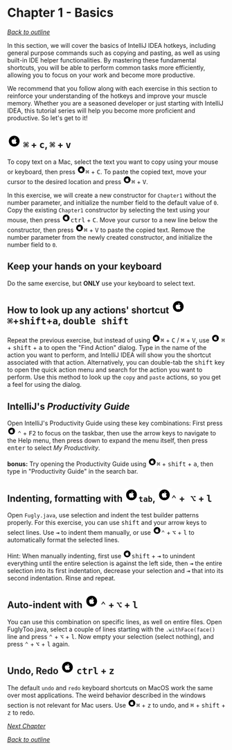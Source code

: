 # Chapter 1 - Basics
[_Back to outline_](outline.md)

In this section, we will cover the basics of IntelliJ IDEA hotkeys, including general purpose commands such as copying and pasting, as well as using
built-in IDE helper functionalities. By mastering these fundamental shortcuts, you will be able to perform common tasks more efficiently, allowing
you to focus on your work and become more productive.

We recommend that you follow along with each exercise in this section to reinforce your understanding of the hotkeys and improve your muscle memory.
Whether you are a seasoned developer or just starting with IntelliJ IDEA, this tutorial series will help you become more proficient and productive.
So let's get to it!

## ![Mac](./icons/glyph-apple-32.png) <kbd>&#8984;</kbd> + <kbd>c</kbd>, <kbd>&#8984;</kbd> + <kbd>v</kbd>
To copy text on a Mac, select the text you want to copy using your mouse or keyboard, then press ![Mac](./icons/glyph-apple-20.png)<kbd>&#8984;</kbd> + <kbd>C</kbd>. To paste the
copied text, move your cursor to the desired location and press ![Mac](./icons/glyph-apple-20.png)<kbd>&#8984;</kbd> + <kbd>V</kbd>.

In this exercise, we will create a new constructor for `Chapter1` without the number parameter, and initialize the number field to the default value
of `0`. Copy the existing `Chapter1` constructor by selecting the text using your mouse, then press ![Mac](./icons/glyph-apple-20.png)<kbd>ctrl</kbd> + <kbd>C</kbd>. Move your cursor to
a new line below the constructor, then press ![Mac](./icons/glyph-apple-20.png)<kbd>&#8984;</kbd> + <kbd>V</kbd> to paste the copied text. Remove the number parameter from the newly
created constructor, and initialize the number field to `0`.

## Keep your hands on your keyboard
Do the same exercise, but **ONLY** use your keyboard to select text.

## How to look up any actions' shortcut ![Mac](./icons/glyph-apple-32.png) <kbd>&#8984;</kbd>+<kbd>shift</kbd>+<kbd>a</kbd>, <kbd>double shift</kbd>
Repeat the previous exercise, but instead of using ![Mac](./icons/glyph-apple-20.png)<kbd>&#8984;</kbd> + <kbd>C</kbd> / <kbd>&#8984;</kbd> + 
<kbd>V</kbd>, use ![Mac](./icons/glyph-apple-20.png) <kbd>&#8984;</kbd> + <kbd>shift</kbd> + <kbd>a</kbd> to open the "Find Action" dialog. Type in the name of the action you want to perform, and IntelliJ IDEA will show you the shortcut associated with that action. Alternatively, you can double-tab the <kbd>shift</kbd> key to open the quick action menu and search for the 
action you want to perform. Use this method to look up the `copy` and `paste` actions, so you get a feel for using the dialog.

## IntelliJ's _Productivity Guide_

Open IntelliJ's Productivity Guide using these key combinations:
First press![Mac](./icons/glyph-apple-20.png) <kbd>&#8963;</kbd> + <kbd>F2</kbd> to focus on the taskbar, then use the arrow keys to navigate to the Help menu, then press down to
expand the menu itself, then press <kbd>enter</kbd> to select _My Productivity_.

**bonus:** Try opening the Productivity Guide using ![Mac](./icons/glyph-apple-20.png)<kbd>&#8984;</kbd> + <kbd>shift</kbd> + <kbd>a</kbd>, then type in "Productivity Guide" in the
search bar.

## Indenting, formatting with ![Mac](./icons/glyph-apple-32.png)`tab`, ![Mac](./icons/glyph-apple-32.png)<kbd>&#8963;</kbd> +<kbd> &#8997;</kbd> + <kbd>l</kbd>
Open `Fugly.java`, use selection and indent the test builder patterns properly.
For this exercise, you can use <kbd>shift</kbd> and your arrow keys to select lines.
Use <kbd>&#8677;</kbd> to indent them manually, or use ![Mac](./icons/glyph-apple-20.png)<kbd>&#8963;</kbd> + <kbd>&#8997;</kbd> + <kbd>l</kbd> 
to automatically format the selected
lines.

Hint: When manually indenting, first use ![Mac](./icons/glyph-apple-20.png)<kbd>shift</kbd> + <kbd>&#8677;</kbd> to unindent everything until the entire selection is against the left
side, then <kbd>&#8677;</kbd> the entire selection into its first indentation, decrease your selection and <kbd>&#8677;</kbd> that into its second
indentation. Rinse and repeat.

## Auto-indent with ![Mac](./icons/glyph-apple-32.png) <kbd>&#8963;</kbd> + <kbd>&#8997;</kbd> + <kbd>l</kbd>
You can use this combination on specific lines, as well on entire files.
Open FuglyToo.java, select a couple of lines starting with the `.withFace(face()` line and press <kbd>&#8963;</kbd> + <kbd>&#8997;</kbd> + <kbd>l</kbd>.
Now empty your selection (select nothing), and press <kbd>&#8963;</kbd> + <kbd>&#8997;</kbd> + <kbd>l</kbd> again.

## Undo, Redo ![Windows](./icons/glyph-apple-32.png) <kbd>ctrl</kbd> + <kbd>z</kbd>

The default `undo` and `redo` keyboard shortcuts on MacOS work the same over most applications. The weird behavior described in the windows section is
not relevant for Mac users. Use ![Mac](./icons/glyph-apple-20.png)<kbd>&#8984;</kbd> + <kbd>z</kbd> to undo, and <kbd>&#8984;</kbd> + <kbd>shift</kbd> + <kbd>z</kbd> to redo.
  

[_Next Chapter_](chapter2.md)  

[_Back to outline_](outline.md)